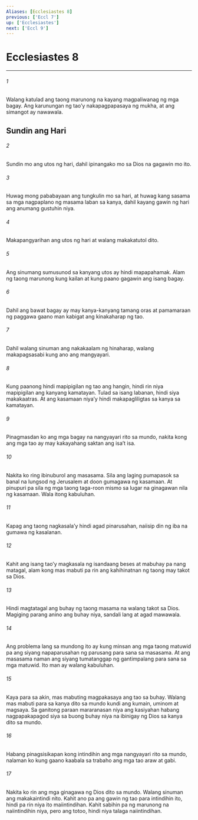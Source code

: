 ```yaml
---
Aliases: [Ecclesiastes 8]
previous: ['Eccl 7']
up: ['Ecclesiastes']
next: ['Eccl 9']
---
```

# Ecclesiastes 8

***






















###### 1 










Walang katulad ang taong marunong na kayang magpaliwanag ng mga bagay. Ang karunungan ng taoʼy nakapagpapasaya ng mukha, at ang simangot ay nawawala.

## Sundin ang Hari 





















###### 2 










Sundin mo ang utos ng hari, dahil ipinangako mo sa Dios na gagawin mo ito. 





















###### 3 










Huwag mong pababayaan ang tungkulin mo sa hari, at huwag kang sasama sa mga nagpaplano ng masama laban sa kanya, dahil kayang gawin ng hari ang anumang gustuhin niya. 





















###### 4 










Makapangyarihan ang utos ng hari at walang makakatutol dito. 





















###### 5 










Ang sinumang sumusunod sa kanyang utos ay hindi mapapahamak. Alam ng taong marunong kung kailan at kung paano gagawin ang isang bagay. 





















###### 6 










Dahil ang bawat bagay ay may kanya-kanyang tamang oras at pamamaraan ng paggawa gaano man kabigat ang kinakaharap ng tao. 





















###### 7 










Dahil walang sinuman ang nakakaalam ng hinaharap, walang makapagsasabi kung ano ang mangyayari. 





















###### 8 










Kung paanong hindi mapipigilan ng tao ang hangin, hindi rin niya mapipigilan ang kanyang kamatayan. Tulad sa isang labanan, hindi siya makakaatras. At ang kasamaan niyaʼy hindi makapagliligtas sa kanya sa kamatayan. 





















###### 9 










Pinagmasdan ko ang mga bagay na nangyayari rito sa mundo, nakita kong ang mga tao ay may kakayahang saktan ang isaʼt isa. 





















###### 10 










Nakita ko ring ibinuburol ang masasama. Sila ang laging pumapasok sa banal na lungsod ng Jerusalem at doon gumagawa ng kasamaan. At pinupuri pa sila ng mga taong taga-roon mismo sa lugar na ginagawan nila ng kasamaan. Wala itong kabuluhan. 





















###### 11 










Kapag ang taong nagkasalaʼy hindi agad pinarusahan, naiisip din ng iba na gumawa ng kasalanan. 





















###### 12 










Kahit ang isang taoʼy magkasala ng isandaang beses at mabuhay pa nang matagal, alam kong mas mabuti pa rin ang kahihinatnan ng taong may takot sa Dios. 





















###### 13 










Hindi magtatagal ang buhay ng taong masama na walang takot sa Dios. Magiging parang anino ang buhay niya, sandali lang at agad mawawala. 





















###### 14 










Ang problema lang sa mundong ito ay kung minsan ang mga taong matuwid pa ang siyang napaparusahan ng parusang para sana sa masasama. At ang masasama naman ang siyang tumatanggap ng gantimpalang para sana sa mga matuwid. Ito man ay walang kabuluhan. 





















###### 15 










Kaya para sa akin, mas mabuting magpakasaya ang tao sa buhay. Walang mas mabuti para sa kanya dito sa mundo kundi ang kumain, uminom at magsaya. Sa ganitong paraan mararanasan niya ang kasiyahan habang nagpapakapagod siya sa buong buhay niya na ibinigay ng Dios sa kanya dito sa mundo. 





















###### 16 










Habang pinagsisikapan kong intindihin ang mga nangyayari rito sa mundo, nalaman ko kung gaano kaabala sa trabaho ang mga tao araw at gabi. 





















###### 17 










Nakita ko rin ang mga ginagawa ng Dios dito sa mundo. Walang sinuman ang makakaintindi nito. Kahit ano pa ang gawin ng tao para intindihin ito, hindi pa rin niya ito maiintindihan. Kahit sabihin pa ng marunong na naiintindihin niya, pero ang totoo, hindi niya talaga naiintindihan.
